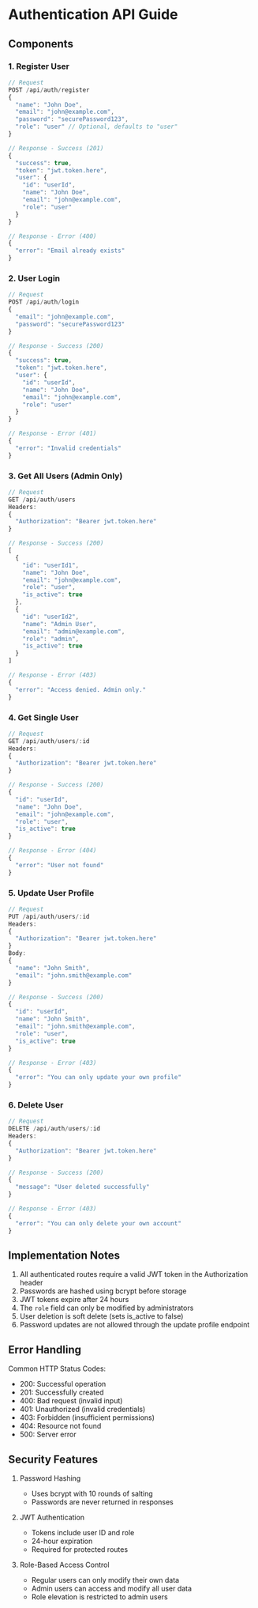 # Authentication API Guide

## Components

### 1. Register User
```javascript
// Request
POST /api/auth/register
{
  "name": "John Doe",
  "email": "john@example.com",
  "password": "securePassword123",
  "role": "user" // Optional, defaults to "user"
}

// Response - Success (201)
{
  "success": true,
  "token": "jwt.token.here",
  "user": {
    "id": "userId",
    "name": "John Doe",
    "email": "john@example.com",
    "role": "user"
  }
}

// Response - Error (400)
{
  "error": "Email already exists"
}
```

### 2. User Login
```javascript
// Request
POST /api/auth/login
{
  "email": "john@example.com",
  "password": "securePassword123"
}

// Response - Success (200)
{
  "success": true,
  "token": "jwt.token.here",
  "user": {
    "id": "userId",
    "name": "John Doe",
    "email": "john@example.com",
    "role": "user"
  }
}

// Response - Error (401)
{
  "error": "Invalid credentials"
}
```

### 3. Get All Users (Admin Only)
```javascript
// Request
GET /api/auth/users
Headers:
{
  "Authorization": "Bearer jwt.token.here"
}

// Response - Success (200)
[
  {
    "id": "userId1",
    "name": "John Doe",
    "email": "john@example.com",
    "role": "user",
    "is_active": true
  },
  {
    "id": "userId2",
    "name": "Admin User",
    "email": "admin@example.com",
    "role": "admin",
    "is_active": true
  }
]

// Response - Error (403)
{
  "error": "Access denied. Admin only."
}
```

### 4. Get Single User
```javascript
// Request
GET /api/auth/users/:id
Headers:
{
  "Authorization": "Bearer jwt.token.here"
}

// Response - Success (200)
{
  "id": "userId",
  "name": "John Doe",
  "email": "john@example.com",
  "role": "user",
  "is_active": true
}

// Response - Error (404)
{
  "error": "User not found"
}
```

### 5. Update User Profile
```javascript
// Request
PUT /api/auth/users/:id
Headers:
{
  "Authorization": "Bearer jwt.token.here"
}
Body:
{
  "name": "John Smith",
  "email": "john.smith@example.com"
}

// Response - Success (200)
{
  "id": "userId",
  "name": "John Smith",
  "email": "john.smith@example.com",
  "role": "user",
  "is_active": true
}

// Response - Error (403)
{
  "error": "You can only update your own profile"
}
```

### 6. Delete User
```javascript
// Request
DELETE /api/auth/users/:id
Headers:
{
  "Authorization": "Bearer jwt.token.here"
}

// Response - Success (200)
{
  "message": "User deleted successfully"
}

// Response - Error (403)
{
  "error": "You can only delete your own account"
}
```

## Implementation Notes

1. All authenticated routes require a valid JWT token in the Authorization header
2. Passwords are hashed using bcrypt before storage
3. JWT tokens expire after 24 hours
4. The `role` field can only be modified by administrators
5. User deletion is soft delete (sets is_active to false)
6. Password updates are not allowed through the update profile endpoint

## Error Handling

Common HTTP Status Codes:
- 200: Successful operation
- 201: Successfully created
- 400: Bad request (invalid input)
- 401: Unauthorized (invalid credentials)
- 403: Forbidden (insufficient permissions)
- 404: Resource not found
- 500: Server error

## Security Features

1. Password Hashing
   - Uses bcrypt with 10 rounds of salting
   - Passwords are never returned in responses

2. JWT Authentication
   - Tokens include user ID and role
   - 24-hour expiration
   - Required for protected routes

3. Role-Based Access Control
   - Regular users can only modify their own data
   - Admin users can access and modify all user data
   - Role elevation is restricted to admin users